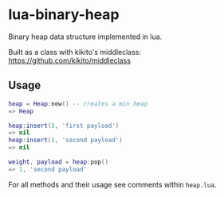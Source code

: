# lua-binary-heap
Binary heap data structure implemented in lua.

Built as a class with kikito's middleclass: https://github.com/kikito/middleclass

## Usage

```lua
heap = Heap:new() -- creates a min heap
=> Heap

heap:insert(3, 'first payload')
=> nil
heap:insert(1, 'second payload')
=> nil

weight, payload = heap:pop()
=> 1, 'second payload'
```

For all methods and their usage see comments within `heap.lua`.
